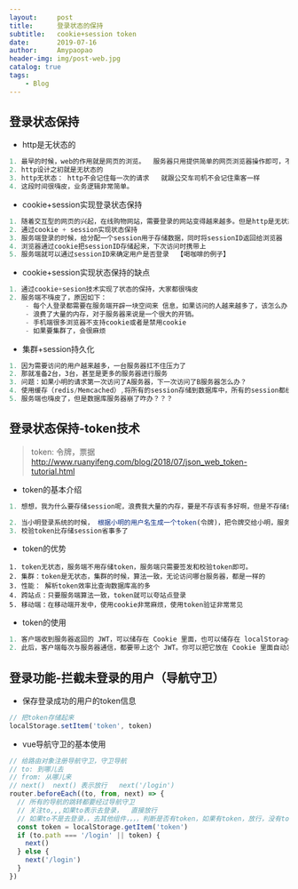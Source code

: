 ```yaml
---
layout:     post
title:      登录状态的保持
subtitle:   cookie+session token
date:       2019-07-16
author:     Amypaopao
header-img: img/post-web.jpg
catalog: true
tags:
    - Blog
---
```


## 登录状态保持

- http是无状态的

```js
1. 最早的时候，web的作用就是网页的浏览。  服务器只用提供简单的网页浏览器操作即可，不用记住刚刚谁发了请求，更没有登录，注册之类的操作
2. http设计之初就是无状态的
3. http无状态： http不会记住每一次的请求   就跟公交车司机不会记住乘客一样
4. 这段时间很嗨皮，业务逻辑非常简单。
```

- cookie+session实现登录状态保持

```js
1. 随着交互型的网页的兴起，在线购物网站，需要登录的网站变得越来越多。但是http是无状态的
2. 通过cookie + session实现状态保持
3. 服务端登录的时候，给分配一个session用于存储数据，同时将sessionID返回给浏览器
4. 浏览器通过cookie把sessionID存储起来，下次访问时携带上
5. 服务端就可以通过sessionID来确定用户是否登录  【喝咖啡的例子】
```

- cookie+session实现状态保持的缺点

```js
1. 通过cookie+sesion技术实现了状态的保持，大家都很嗨皮
2. 服务端不嗨皮了，原因如下：
	- 每个人登录都需要在服务端开辟一块空间来 信息，如果访问的人越来越多了，该怎么办？
	- 浪费了大量的内存，对于服务器来说是一个很大的开销。
	- 手机端很多浏览器不支持cookie或者是禁用cookie
	- 如果要集群了，会很麻烦
```

- 集群+session持久化

```js
1. 因为需要访问的用户越来越多，一台服务器扛不住压力了
2. 那就准备2台，3台，甚至是更多的服务器进行服务
3. 问题：如果小明的请求第一次访问了A服务器，下一次访问了B服务器怎么办？
4. 使用缓存（redis/Memcached）,将所有的session存储到数据库中，所有的session都统一去数据库中进行查找
5. 服务端也嗨皮了，但是数据库服务器崩了咋办？？？
```

## 登录状态保持-token技术

> token: 令牌，票据 <http://www.ruanyifeng.com/blog/2018/07/json_web_token-tutorial.html>

- token的基本介绍

```js
1. 想想，我为什么要存储session呢，浪费我大量的内存，要是不存该有多好啊，但是不存储session，我怎么验证合法用户？ 关键点就在于验证   服务端不存储任何的数据，我还能验证你的真实身份

2. 当小明登录系统的时候， 根据小明的用户名生成一个token(令牌)，把令牌交给小明，服务端不做任何存储。下次小明登录时，小明带上token进行访问，服务端对token进行校验
3. 校验token比存储session省事多了
```

- token的优势

```
1. token无状态，服务端不用存储token，服务端只需要签发和校验token即可。
2. 集群：token是无状态，集群的时候，算法一致，无论访问哪台服务器，都是一样的
3. 性能： 解析token效率比查询数据库高的多
4. 跨站点：只要服务端算法一致，token就可以夸站点登录
5. 移动端：在移动端开发中，使用cookie非常麻烦，使用token验证非常常见

```

- token的使用

```js
1. 客户端收到服务器返回的 JWT，可以储存在 Cookie 里面，也可以储存在 localStorage。
2. 此后，客户端每次与服务器通信，都要带上这个 JWT。你可以把它放在 Cookie 里面自动发送，但是这样不能跨域，所以更好的做法是放在 HTTP 请求的头信息Authorization字段里面。
```

## 登录功能-拦截未登录的用户（导航守卫）

- 保存登录成功的用户的token信息

```js
// 把token存储起来
localStorage.setItem('token', token)
```

- vue导航守卫的基本使用

```js
// 给路由对象注册导航守卫，守卫导航
// to: 到哪儿去
// from: 从哪儿来
// next()  next() 表示放行   next('/login')
router.beforeEach((to, from, next) => {
  // 所有的导航的跳转都要经过导航守卫
  // 关注to,,,如果to表示去登录，  直接放行
  // 如果to不是去登录，，去其他组件，，，，判断是否有token，如果有token，放行，没有token，去登录
  const token = localStorage.getItem('token')
  if (to.path === '/login' || token) {
    next()
  } else {
    next('/login')
  }
})
```